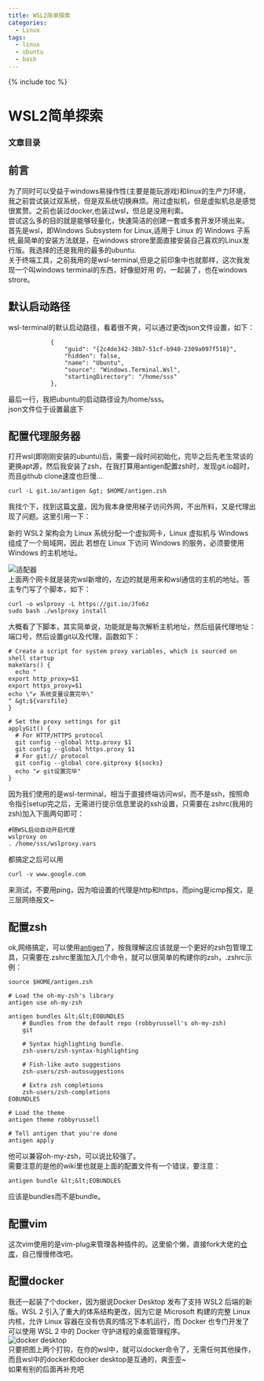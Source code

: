 ```yaml
---
title: WSL2简单探索
categories:
  - Linux
tags:
  - linux
  - ubuntu
  - bash
---
```

{% include toc %}

# WSL2简单探索

### 文章目录

## 前言

为了同时可以受益于windows易操作性(主要是能玩游戏)和linux的生产力环境，我之前尝试装过双系统，但是双系统切换麻烦。用过虚拟机，但是虚拟机总是感觉很累赘。之前也装过docker,也装过wsl，但总是没用利索。<br/> 尝试这么多的目的就是能够轻量化，快速简洁的创建一套或多套开发环境出来。<br/> 首先是wsl，即Windows Subsystem for Linux,适用于 Linux 的 Windows 子系统,最简单的安装方法就是，在windows strore里面直接安装自己喜欢的Linux发行版。我选择的还是我用的最多的ubuntu.<br/> 关于终端工具，之前我用的是wsl-terminal,但是之前印象中也就那样，这次我发现一个叫windows terminal的东西，好像挺好用 的，一起装了，也在windows strore。

## 默认启动路径

wsl-terminal的默认启动路径，看着很不爽，可以通过更改json文件设置，如下：

```
            {
                "guid": "{2c4de342-38b7-51cf-b940-2309a097f518}",
                "hidden": false,
                "name": "Ubuntu",
                "source": "Windows.Terminal.Wsl",
                "startingDirectory": "/home/sss"
            },

```

最后一行，我把ubuntu的启动路径设为/home/sss。<br/> json文件位于设置最底下

## 配置代理服务器

打开wsl(即刚刚安装的ubuntu)后，需要一段时间初始化，完毕之后先老生常谈的更换apt源，然后我安装了zsh，在我打算用antigen配置zsh时，发现git.io超时，而且github clone速度也巨慢…

```
curl -L git.io/antigen &gt; $HOME/antigen.zsh

```

我找个下，找到这篇[文章](https://zhuanlan.zhihu.com/p/144583887)，因为我本身使用梯子访问外网，不出所料，又是代理出现了问题。这里引用一下：

> 
新的 WSL2 架构会为 Linux 系统分配一个虚拟网卡，Linux 虚拟机与 Windows 组成了一个局域网，因此 若想在 Linux 下访问 Windows 的服务，必须要使用 Windows 的主机地址。


<img alt="适配器" src="https://img-blog.csdnimg.cn/c940fc7d756240a5b6fb1c8e52b8f3c3.png?x-oss-process=image/watermark,type_d3F5LXplbmhlaQ,shadow_50,text_Q1NETiBA6aaZ6JWJ5Ymy6I2J5py6,size_20,color_FFFFFF,t_70,g_se,x_16"/><br/> 上面两个网卡就是装完wsl新增的，左边的就是用来和wsl通信的主机的地址。答主专门写了个脚本，如下：

```
curl -o wslproxy -L https://git.io/Jfo6z
sudo bash ./wslproxy install

```

大概看了下脚本，其实简单说，功能就是每次解析主机地址，然后组装代理地址：端口号，然后设置git以及代理，函数如下：

```
# Create a script for system proxy variables, which is sourced on shell startup
makeVars() {
  echo "
export http_proxy=$1
export https_proxy=$1
echo \"✔️️ 系统变量设置完毕\"
" &gt;${varsfile}
}

# Set the proxy settings for git
applyGit() {
  # For HTTP/HTTPS protocol
  git config --global http.proxy $1
  git config --global https.proxy $1
  # For git:// protocol
  git config --global core.gitproxy ${socks}
  echo "✔️️ git设置完毕"
}

```

因为我们使用的是wsl-terminal，相当于直接终端访问wsl，而不是ssh，按照命令指引setup完之后，无需进行提示信息里说的ssh设置，只需要在.zshrc(我用的zsh)加入下面两句即可：

```
#随WSL启动自动开启代理
wslproxy on
. /home/sss/wslproxy.vars

```

都搞定之后可以用

```
curl -v www.google.com

```

来测试，不要用ping，因为咱设置的代理是http和https，而ping是icmp报文，是三层网络报文~

## 配置zsh

ok,网络搞定，可以使用[antigen](https://github.com/zsh-users/antigen)了，按我理解这应该就是一个更好的zsh包管理工具，只需要在.zshrc里面加入几个命令，就可以很简单的构建你的zsh，.zshrc示例：

```
source $HOME/antigen.zsh

# Load the oh-my-zsh's library
antigen use oh-my-zsh

antigen bundles &lt;&lt;EOBUNDLES
    # Bundles from the default repo (robbyrussell's oh-my-zsh)
    git

    # Syntax highlighting bundle.
    zsh-users/zsh-syntax-highlighting

    # Fish-like auto suggestions
    zsh-users/zsh-autosuggestions

    # Extra zsh completions
    zsh-users/zsh-completions
EOBUNDLES

# Load the theme
antigen theme robbyrussell

# Tell antigen that you're done
antigen apply

```

他可以兼容oh-my-zsh，可以说比较强了。<br/> 需要注意的是他的wiki里也就是上面的配置文件有一个错误，要注意：

```
antigen bundle &lt;&lt;EOBUNDLES

```

应该是bundles而不是bundle。

## 配置vim

这次vim使用的是vim-plug来管理各种插件的。这里偷个懒，直接fork大佬的[仓库](https://github.com/skywind3000/vim-init)，自己慢慢修改吧。

## 配置docker

我还一起装了个docker，因为据说Docker Desktop 发布了支持 WSL2 后端的新版。WSL 2 引入了重大的体系结构更改，因为它是 Microsoft 构建的完整 Linux 内核，允许 Linux 容器在没有仿真的情况下本机运行，而 Docker 也专门开发了可以使用 WSL 2 中的 Docker 守护进程的桌面管理程序。<br/> <img alt="docker desktop" src="https://img-blog.csdnimg.cn/f8a3193525784a02a0ed0675bf66d299.png?x-oss-process=image/watermark,type_d3F5LXplbmhlaQ,shadow_50,text_Q1NETiBA6aaZ6JWJ5Ymy6I2J5py6,size_20,color_FFFFFF,t_70,g_se,x_16"/><br/> 只要把图上两个打钩，在你的wsl中，就可以docker命令了，无需任何其他操作，而且wsl中的docker和docker desktop是互通的，爽歪歪~<br/> 如果有别的后面再补充吧

